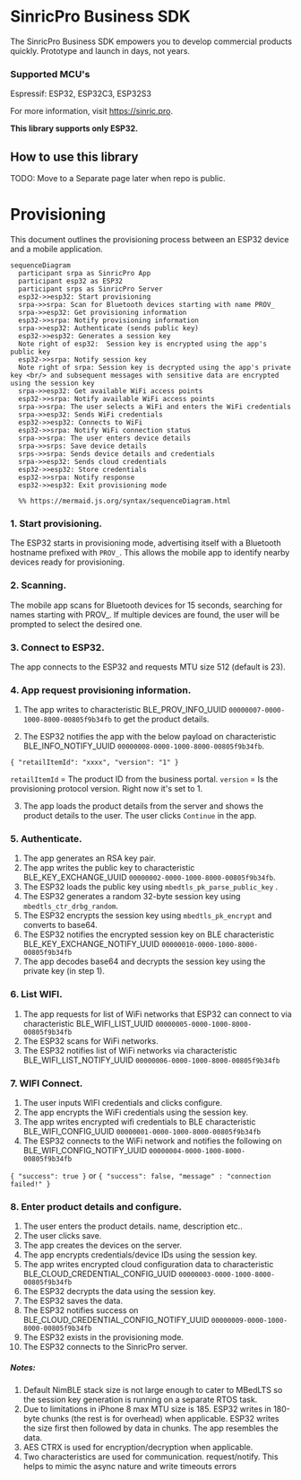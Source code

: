 # SinricPro Business SDK

The SinricPro Business SDK empowers you to develop commercial products quickly. Prototype and launch in days, not years.

### Supported MCU's
Espressif: ESP32, ESP32C3, ESP32S3

For more information, visit https://sinric.pro.

**This library supports only ESP32.**

## How to use this library

TODO: Move to a Separate page later when repo is public.

# Provisioning 

This document outlines the provisioning process between an ESP32 device and a mobile application.



```mermaid
sequenceDiagram
  participant srpa as SinricPro App
  participant esp32 as ESP32
  participant srps as SinricPro Server
  esp32->>esp32: Start provisioning   
  srpa->>srpa: Scan for Bluetooth devices starting with name PROV_
  srpa->>esp32: Get provisioning information
  esp32->>srpa: Notify provisioning information
  srpa->>esp32: Authenticate (sends public key)
  esp32->>esp32: Generates a session key
  Note right of esp32:  Session key is encrypted using the app's public key
  esp32->>srpa: Notify session key
  Note right of srpa: Session key is decrypted using the app's private key <br/> and subsequent messages with sensitive data are encrypted using the session key
  srpa->>esp32: Get available WiFi access points
  esp32->>srpa: Notify available WiFi access points
  srpa->>srpa: The user selects a WiFi and enters the WiFi credentials
  srpa->>esp32: Sends WiFi credentials
  esp32->>esp32: Connects to WiFi
  esp32->>srpa: Notify WiFi connection status
  srpa->>srpa: The user enters device details
  srpa->>srps: Save device details
  srps->>srpa: Sends device details and credentials
  srpa->>esp32: Sends cloud credentials
  esp32->>esp32: Store credentials
  esp32->>srpa: Notify response
  esp32->>esp32: Exit provisioning mode

  %% https://mermaid.js.org/syntax/sequenceDiagram.html
```


### 1. Start provisioning.

The ESP32 starts in provisioning mode, advertising itself with a Bluetooth hostname prefixed with `PROV_`. This allows the mobile app to identify nearby devices ready for provisioning.

### 2. Scanning.

The mobile app scans for Bluetooth devices for 15 seconds, searching for names starting with PROV_. If multiple devices are found, the user will be prompted to select the desired one.

### 3. Connect to ESP32.

The app connects to the ESP32 and requests MTU size 512 (default is 23). 

### 4. App request provisioning information. 

1. The app writes to characteristic BLE_PROV_INFO_UUID `00000007-0000-1000-8000-00805f9b34fb` to get the product details.  

2. The ESP32 notifies the app with the below payload on characteristic BLE_INFO_NOTIFY_UUID `00000008-0000-1000-8000-00805f9b34fb`.

`{ "retailItemId": "xxxx", "version": "1" }`

`retailItemId` = The product ID from the business portal.
`version` = Is the provisioning protocol version. Right now it's set to 1.


3. The app loads the product details from the server and shows the product details to the user. The user clicks `Continue` in the app.

### 5. Authenticate.

1. The app generates an RSA key pair. 
2. The app writes the public key to characteristic BLE_KEY_EXCHANGE_UUID `00000002-0000-1000-8000-00805f9b34fb`.
3. The ESP32 loads the public key using `mbedtls_pk_parse_public_key` .
4. The ESP32 generates a random 32-byte session key using `mbedtls_ctr_drbg_random`. 
5. The ESP32 encrypts the session key using `mbedtls_pk_encrypt` and converts to base64.
6. The ESP32 notifies the encrypted session key on BLE characteristic BLE_KEY_EXCHANGE_NOTIFY_UUID `00000010-0000-1000-8000-00805f9b34fb`
7. The app decodes base64 and decrypts the session key using the private key (in step 1).

### 6. List WIFI.

1. The app requests for list of WiFi networks that ESP32 can connect to via characteristic BLE_WIFI_LIST_UUID `00000005-0000-1000-8000-00805f9b34fb`
2. The ESP32 scans for WiFi networks.
3. The ESP32 notifies list of WiFi networks via characteristic BLE_WIFI_LIST_NOTIFY_UUID `00000006-0000-1000-8000-00805f9b34fb`

### 7. WIFI Connect.

1. The user inputs WIFI credentials and clicks configure.
2. The app encrypts the WiFi credentials using the session key.
3. The app writes encrypted wifi credentials to BLE characteristic BLE_WIFI_CONFIG_UUID  `00000001-0000-1000-8000-00805f9b34fb`
4. The ESP32 connects to the WiFi network and notifies the following on BLE_WIFI_CONFIG_NOTIFY_UUID `00000004-0000-1000-8000-00805f9b34fb`

`{ "success": true }` or `{ "success": false, "message" : "connection failed!" }`

### 8. Enter product details and configure.

1. The user enters the product details.  name, description etc..
2. The user clicks save.
3. The app creates the devices on the server.
4. The app encrypts credentials/device IDs using the session key.
5. The app writes encrypted cloud configuration data to characteristic BLE_CLOUD_CREDENTIAL_CONFIG_UUID  `00000003-0000-1000-8000-00805f9b34fb`
6. The ESP32 decrypts the data using the session key.
7. The ESP32 saves the data.
8. The ESP32 notifies success on BLE_CLOUD_CREDENTIAL_CONFIG_NOTIFY_UUID `00000009-0000-1000-8000-00805f9b34fb`
9. The ESP32 exists in the provisioning mode.
10. The ESP32 connects to the SinricPro server.

##### Notes: 
1. Default NimBLE stack size is not large enough to cater to MBedLTS so the session key generation is running on a separate RTOS task.
2. Due to limitations in iPhone 8 max MTU size is 185. ESP32 writes in 180-byte chunks (the rest is for overhead) when applicable. ESP32 writes the size first then followed by data in chunks. The app resembles the data.
3. AES CTRX is used for encryption/decryption when applicable.
4. Two characteristics are used for communication. request/notify. This helps to mimic the async nature and write timeouts errors
